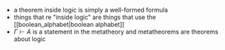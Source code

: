 - a theorem inside logic is simply a well-formed formula
- things that re "inside logic" are things that use the [[boolean_alphabet|boolean alphabet]]
- $\Gamma \vdash A$ is a statement in the metatheory and metatheorems are theorems about logic